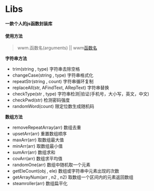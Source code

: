 # Libs
**一款个人的js函数封装库**

#### 使用方法
> wwm.函数名(arguments)  ||  wwm[函数名](arguments)

**字符串方法**

* trim(string , type) 字符串去除空格
* changeCase(string , type) 字符串格式化
* repeatStr(string , count) 字符串循环复制
* replaceAll(str, AFindText, ARepText) 字符串替换
* checkType(str , type) 字符串检测|验证(手机号，大小写，英文，中文)
* checkPwd(str) 检测密码强度
* randomWord(count) 限定位数生成随机码

**数组方法**

* removeRepeatArray(arr) 数组去重
* upsetArr(arr) 重置数组顺序
* maxArr(arr) 取数组最大值
* minArr(arr) 取数组最小值
* sumArr(arr) 数组求和
* covArr(arr) 数组求平均值
* randomOne(arr) 数组中随机取一个元素
* getEleCount(obj , ele) 数组或字符串中元素出现的次数
* getArrayNum(arr , n2 , n2) 取数组一个区间内的元素返回数组
* steamroller(arr) 数组扁平化

